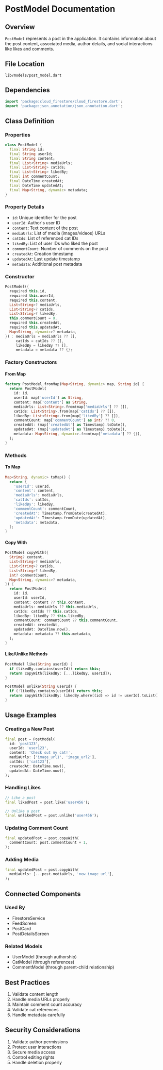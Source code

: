 # PostModel Documentation

## Overview
`PostModel` represents a post in the application. It contains information about the post content, associated media, author details, and social interactions like likes and comments.

## File Location
`lib/models/post_model.dart`

## Dependencies
```dart
import 'package:cloud_firestore/cloud_firestore.dart';
import 'package:json_annotation/json_annotation.dart';
```

## Class Definition

### Properties
```dart
class PostModel {
  final String id;
  final String userId;
  final String content;
  final List<String> mediaUrls;
  final List<String> catIds;
  final List<String> likedBy;
  final int commentCount;
  final DateTime createdAt;
  final DateTime updatedAt;
  final Map<String, dynamic> metadata;
}
```

### Property Details
- `id`: Unique identifier for the post
- `userId`: Author's user ID
- `content`: Text content of the post
- `mediaUrls`: List of media (images/videos) URLs
- `catIds`: List of referenced cat IDs
- `likedBy`: List of user IDs who liked the post
- `commentCount`: Number of comments on the post
- `createdAt`: Creation timestamp
- `updatedAt`: Last update timestamp
- `metadata`: Additional post metadata

### Constructor
```dart
PostModel({
  required this.id,
  required this.userId,
  required this.content,
  List<String>? mediaUrls,
  List<String>? catIds,
  List<String>? likedBy,
  this.commentCount = 0,
  required this.createdAt,
  required this.updatedAt,
  Map<String, dynamic>? metadata,
}) : mediaUrls = mediaUrls ?? [],
     catIds = catIds ?? [],
     likedBy = likedBy ?? [],
     metadata = metadata ?? {};
```

### Factory Constructors

#### From Map
```dart
factory PostModel.fromMap(Map<String, dynamic> map, String id) {
  return PostModel(
    id: id,
    userId: map['userId'] as String,
    content: map['content'] as String,
    mediaUrls: List<String>.from(map['mediaUrls'] ?? []),
    catIds: List<String>.from(map['catIds'] ?? []),
    likedBy: List<String>.from(map['likedBy'] ?? []),
    commentCount: map['commentCount'] as int? ?? 0,
    createdAt: (map['createdAt'] as Timestamp).toDate(),
    updatedAt: (map['updatedAt'] as Timestamp).toDate(),
    metadata: Map<String, dynamic>.from(map['metadata'] ?? {}),
  );
}
```

### Methods

#### To Map
```dart
Map<String, dynamic> toMap() {
  return {
    'userId': userId,
    'content': content,
    'mediaUrls': mediaUrls,
    'catIds': catIds,
    'likedBy': likedBy,
    'commentCount': commentCount,
    'createdAt': Timestamp.fromDate(createdAt),
    'updatedAt': Timestamp.fromDate(updatedAt),
    'metadata': metadata,
  };
}
```

#### Copy With
```dart
PostModel copyWith({
  String? content,
  List<String>? mediaUrls,
  List<String>? catIds,
  List<String>? likedBy,
  int? commentCount,
  Map<String, dynamic>? metadata,
}) {
  return PostModel(
    id: id,
    userId: userId,
    content: content ?? this.content,
    mediaUrls: mediaUrls ?? this.mediaUrls,
    catIds: catIds ?? this.catIds,
    likedBy: likedBy ?? this.likedBy,
    commentCount: commentCount ?? this.commentCount,
    createdAt: createdAt,
    updatedAt: DateTime.now(),
    metadata: metadata ?? this.metadata,
  );
}
```

#### Like/Unlike Methods
```dart
PostModel like(String userId) {
  if (likedBy.contains(userId)) return this;
  return copyWith(likedBy: [...likedBy, userId]);
}

PostModel unlike(String userId) {
  if (!likedBy.contains(userId)) return this;
  return copyWith(likedBy: likedBy.where((id) => id != userId).toList());
}
```

## Usage Examples

### Creating a New Post
```dart
final post = PostModel(
  id: 'post123',
  userId: 'user123',
  content: 'Check out my cat!',
  mediaUrls: ['image_url1', 'image_url2'],
  catIds: ['cat123'],
  createdAt: DateTime.now(),
  updatedAt: DateTime.now(),
);
```

### Handling Likes
```dart
// Like a post
final likedPost = post.like('user456');

// Unlike a post
final unlikedPost = post.unlike('user456');
```

### Updating Comment Count
```dart
final updatedPost = post.copyWith(
  commentCount: post.commentCount + 1,
);
```

### Adding Media
```dart
final updatedPost = post.copyWith(
  mediaUrls: [...post.mediaUrls, 'new_image_url'],
);
```

## Connected Components

### Used By
- FirestoreService
- FeedScreen
- PostCard
- PostDetailsScreen

### Related Models
- UserModel (through authorship)
- CatModel (through references)
- CommentModel (through parent-child relationship)

## Best Practices
1. Validate content length
2. Handle media URLs properly
3. Maintain comment count accuracy
4. Validate cat references
5. Handle metadata carefully

## Security Considerations
1. Validate author permissions
2. Protect user interactions
3. Secure media access
4. Control editing rights
5. Handle deletion properly 